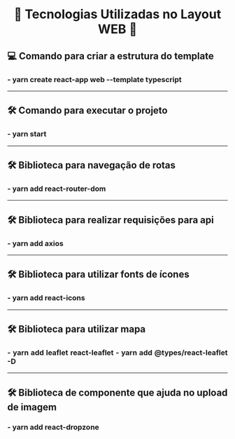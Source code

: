 
<h1 align="center">
    🔖 Tecnologias Utilizadas no Layout WEB 🔖
</h1>


<h2 align="left">💻 Comando para criar a estrutura do template</h2>
<h3 align="justify"> - yarn create react-app web --template typescript</h3>

---

<h2 align="left">
    🛠️ Comando para executar o projeto
</h2>

<h3 align="justify" >
    - yarn start
</h3>

---

<h2 align="left">
    🛠️ Biblioteca para navegação de rotas
</h2>

<h3 align="justify" >
    - yarn add react-router-dom
</h3>

---

<h2 align="left">
    🛠️ Biblioteca para realizar requisições para api
</h2>

<h3 align="justify" >
    - yarn add axios
</h3>

---

<h2 align="left">
    🛠️ Biblioteca para utilizar fonts de ícones
</h2>

<h3 align="justify" >
    - yarn add react-icons
</h3>

---

<h2 align="left">
    🛠️ Biblioteca para utilizar mapa
</h2>

<h3 align="justify" >
    - yarn add leaflet react-leaflet
    - yarn add @types/react-leaflet -D
</h3>

---

<h2 align="left">
    🛠️ Biblioteca de componente que ajuda no upload de imagem
</h2>

<h3 align="justify" >
    - yarn add react-dropzone
</h3>
